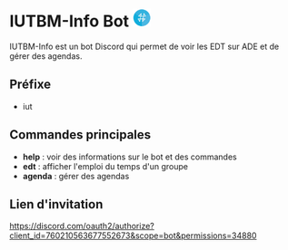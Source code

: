 # IUTBM-Info Bot <img src="icon.png" alt="ColorPFP logo" width="32">
‎IUTBM-Info est un bot Discord qui permet de voir les EDT sur ADE et de gérer des agendas.

## Préfixe
- iut

## Commandes principales
- **help** : voir des informations sur le bot et des commandes
- **edt** : afficher l'emploi du temps d'un groupe
- **agenda** : gérer des agendas

## Lien d'invitation
https://discord.com/oauth2/authorize?client_id=760210563677552673&scope=bot&permissions=34880
